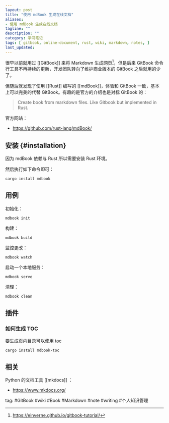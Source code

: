 ```yaml
---
layout: post
title: "使用 mdBook 生成在线文档"
aliases: 
- 使用 mdBook 生成在线文档
tagline: ""
description: ""
category: 学习笔记
tags: [ gitbook, online-document, rust, wiki, markdown, notes, ]
last_updated:
---
```


很早以前就用过 [[GitBook]] 来将 Markdown 生成网页[^1]，但是后来 GitBook 命令行工具不再持续的更新，开发团队转向了维护商业版本的 GitBook 之后就用的少了。

[^1]: <https://einverne.github.io/gitbook-tutorial/>

但随后就发现了使用 [[Rust]] 编写的 [[mdBook]]，体验和 GitBook 一致，基本上可以完美的代替 GitBook。有趣的是官方的介绍也是对标 GitBook 的：

> Create book from markdown files. Like Gitbook but implemented in Rust.

官方网站：

- <https://github.com/rust-lang/mdBook/>

## 安装 {#installation}

因为 mdBook 依赖与 Rust 所以需要安装 Rust 环境。

然后执行如下命令即可：

	cargo install mdbook

## 用例

初始化：

	mdbook init
    
构建：

	mdbook build
    
监控更改：

	mdbook watch
    
启动一个本地服务：

	mdbook serve
    
清理：

	mdbook clean

## 插件

### 如何生成 TOC
要生成页内目录可以使用 [toc](https://github.com/badboy/mdbook-toc)

    cargo install mdbook-toc

## 相关

Python 的文档工具 [[mkdocs]] ：

- <https://www.mkdocs.org/>


tag: #GitBook #wiki #Book #Markdown #note #writing #个人知识管理